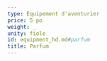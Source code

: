 ```yaml
---
type: Équipement d'aventurier
price: 5 po
weight: _
unity: fiole
id: equipment_hd.md#parfum
title: Parfum
---
```


